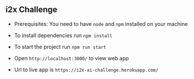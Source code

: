 ## i2x Challenge

- Prerequisites: You need to have `node` and `npm` installed on your machine

- To install dependencies run `npm install`

- To start the project run `npm run start`

- Open `http://localhost:3000/` to view web app

- Url to live app is `https://i2x-ai-challenge.herokuapp.com/`
